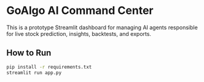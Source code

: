 # GoAlgo AI Command Center

This is a prototype Streamlit dashboard for managing AI agents responsible for live stock prediction, insights, backtests, and exports.

## How to Run

```bash
pip install -r requirements.txt
streamlit run app.py
```